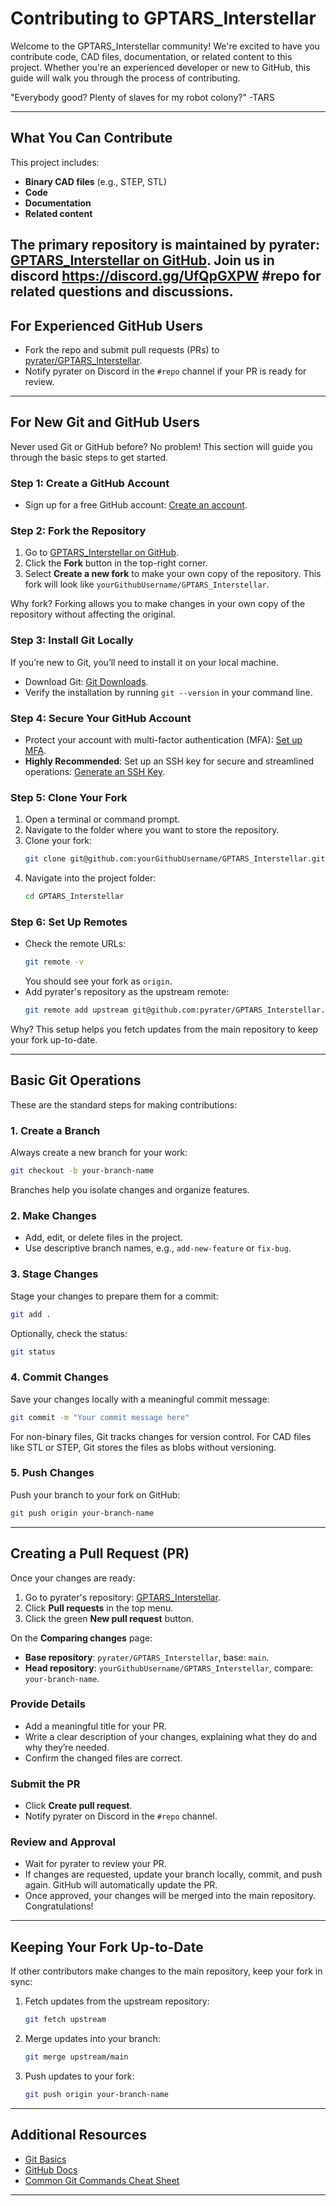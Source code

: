# Contributing to GPTARS_Interstellar

Welcome to the GPTARS_Interstellar community! We're excited to have you contribute code, CAD files, documentation, or related content to this project. Whether you're an experienced developer or new to GitHub, this guide will walk you through the process of contributing.

"Everybody good? Plenty of slaves for my robot colony?" -TARS

---

## **What You Can Contribute**
This project includes:
- **Binary CAD files** (e.g., STEP, STL)
- **Code**
- **Documentation**
- **Related content**

The primary repository is maintained by pyrater: [GPTARS_Interstellar on GitHub](https://github.com/pyrater/GPTARS_Interstellar).
Join us in discord https://discord.gg/UfQpGXPW #repo for related questions and discussions.
---

## **For Experienced GitHub Users**
- Fork the repo and submit pull requests (PRs) to [pyrater/GPTARS_Interstellar](https://github.com/pyrater/GPTARS_Interstellar).
- Notify pyrater on Discord in the `#repo` channel if your PR is ready for review.

---

## **For New Git and GitHub Users**

Never used Git or GitHub before? No problem! This section will guide you through the basic steps to get started.

### **Step 1: Create a GitHub Account**
- Sign up for a free GitHub account: [Create an account](https://docs.github.com/en/get-started/start-your-journey/creating-an-account-on-github).

### **Step 2: Fork the Repository**
1. Go to [GPTARS_Interstellar on GitHub](https://github.com/pyrater/GPTARS_Interstellar).
2. Click the **Fork** button in the top-right corner.
3. Select **Create a new fork** to make your own copy of the repository. This fork will look like `yourGithubUsername/GPTARS_Interstellar`.

Why fork? Forking allows you to make changes in your own copy of the repository without affecting the original.

### **Step 3: Install Git Locally**
If you’re new to Git, you’ll need to install it on your local machine.
- Download Git: [Git Downloads](https://git-scm.com/downloads).
- Verify the installation by running `git --version` in your command line.

### **Step 4: Secure Your GitHub Account**
- Protect your account with multi-factor authentication (MFA): [Set up MFA](https://docs.github.com/en/authentication/keeping-your-account-and-data-secure/about-authentication-to-github).
- **Highly Recommended**: Set up an SSH key for secure and streamlined operations: [Generate an SSH Key](https://docs.github.com/en/authentication/connecting-to-github-with-ssh/generating-a-new-ssh-key-and-adding-it-to-the-ssh-agent).

### **Step 5: Clone Your Fork**
1. Open a terminal or command prompt.
2. Navigate to the folder where you want to store the repository.
3. Clone your fork:
   ```bash
   git clone git@github.com:yourGithubUsername/GPTARS_Interstellar.git
   ```
4. Navigate into the project folder:
   ```bash
   cd GPTARS_Interstellar
   ```

### **Step 6: Set Up Remotes**
- Check the remote URLs:
  ```bash
  git remote -v
  ```
  You should see your fork as `origin`.
- Add pyrater's repository as the upstream remote:
  ```bash
  git remote add upstream git@github.com:pyrater/GPTARS_Interstellar.git
  ```

Why? This setup helps you fetch updates from the main repository to keep your fork up-to-date.

---

## **Basic Git Operations**
These are the standard steps for making contributions:

### **1. Create a Branch**
Always create a new branch for your work:
```bash
git checkout -b your-branch-name
```

Branches help you isolate changes and organize features.

### **2. Make Changes**
- Add, edit, or delete files in the project.
- Use descriptive branch names, e.g., `add-new-feature` or `fix-bug`.

### **3. Stage Changes**
Stage your changes to prepare them for a commit:
```bash
git add .
```
Optionally, check the status:
```bash
git status
```

### **4. Commit Changes**
Save your changes locally with a meaningful commit message:
```bash
git commit -m "Your commit message here"
```

For non-binary files, Git tracks changes for version control. For CAD files like STL or STEP, Git stores the files as blobs without versioning.

### **5. Push Changes**
Push your branch to your fork on GitHub:
```bash
git push origin your-branch-name
```

---

## **Creating a Pull Request (PR)**
Once your changes are ready:
1. Go to pyrater's repository: [GPTARS_Interstellar](https://github.com/pyrater/GPTARS_Interstellar).
2. Click **Pull requests** in the top menu.
3. Click the green **New pull request** button.

On the **Comparing changes** page:
- **Base repository**: `pyrater/GPTARS_Interstellar`, base: `main`.
- **Head repository**: `yourGithubUsername/GPTARS_Interstellar`, compare: `your-branch-name`.

### **Provide Details**
- Add a meaningful title for your PR.
- Write a clear description of your changes, explaining what they do and why they’re needed.
- Confirm the changed files are correct.

### **Submit the PR**
- Click **Create pull request**.
- Notify pyrater on Discord in the `#repo` channel.

### **Review and Approval**
- Wait for pyrater to review your PR.
- If changes are requested, update your branch locally, commit, and push again. GitHub will automatically update the PR.
- Once approved, your changes will be merged into the main repository. Congratulations!

---

## **Keeping Your Fork Up-to-Date**
If other contributors make changes to the main repository, keep your fork in sync:
1. Fetch updates from the upstream repository:
   ```bash
   git fetch upstream
   ```
2. Merge updates into your branch:
   ```bash
   git merge upstream/main
   ```
3. Push updates to your fork:
   ```bash
   git push origin your-branch-name
   ```

---

## **Additional Resources**
- [Git Basics](https://git-scm.com/doc)
- [GitHub Docs](https://docs.github.com)
- [Common Git Commands Cheat Sheet](https://education.github.com/git-cheat-sheet-education.pdf)

---



